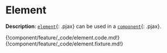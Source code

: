 # Element

__Description__: [`element`](./../element/general.md){: .pjax} can be used in a [`component`](./../component/general.md){: .pjax}.

{!component/feature/_code/element.code.md!}
{!component/feature/_code/element.fixture.md!}

<div class="end"></div>

